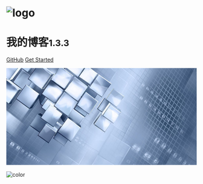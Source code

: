 # ![logo](_media/icon.svg)

# 我的博客<small>1.3.3</small>


[GitHub](https://github.com/QingWei-Li/docsify/)
[Get Started](#quick-start)

<!-- background image -->

![](_media/banner.jpg)

<!-- background color -->

![color](#f0f0f0)

